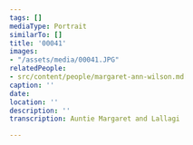 ```yaml
---
tags: []
mediaType: Portrait
similarTo: []
title: '00041'
images:
- "/assets/media/00041.JPG"
relatedPeople:
- src/content/people/margaret-ann-wilson.md
caption: ''
date: 
location: ''
description: ''
transcription: Auntie Margaret and Lallagi

---
```

